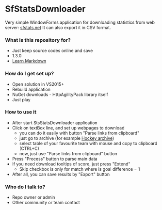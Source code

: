 # SfStatsDownloader #

Very simple WindowForms application for downloading statistics from web server:
[sfstats.net](http://www.sfstats.net/)
It can also export it in CSV format.

### What is this repository for? ###

* Just keep source codes online and save
* 1.3.0
* [Learn Markdown](https://bitbucket.org/tutorials/markdowndemo)

### How do I get set up? ###

* Open solution in VS2015+
* Rebuild application
* NuGet downloads - HttpAgilityPack library itself
* Just play 

### How to use it ###

* After start StsStatsDownloader application
* Click on textBox line, and set up webpages to download
  * you can do it easily with button "Parse links from clipboard"
  * just go to archive (for example [Hockey archive](http://www.sfstats.net/hockey/leagues/archive))
  * select table of your favourite team with mouse and copy to clipboard (CTRL+C)
  * now, just use "Parse links from clipboard" button
* Press "Process" button to parse main data
* If you need download tooltips of score, just press "Extend"
  * Skip checkbox is only for match where is goal difference = 1 
* After all, you can save results by "Export" button

### Who do I talk to? ###

* Repo owner or admin
* Other community or team contact